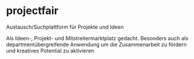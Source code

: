 # projectfair
Austausch/Suchplattform für Projekte und Ideen

Als Ideen-, Projekt- und Mitstreitermarktplatz gedacht. Besonders auch als departmentübergreifende
Anwendung um die Zusammenarbeit zu fördern und kreatives Potential zu aktivieren

